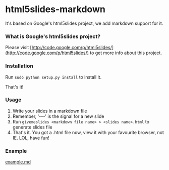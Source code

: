 html5slides-markdown
====================

It's based on Google's html5slides project, we add markdown support for it.

### What is Google's html5slides project?

Please visit \[http://code.google.com/p/html5slides/](http://code.google.com/p/html5slides/) to get more info about this project.

### Installation

Run `sudo python setup.py install` to install it.

That's it!

### Usage

1. Write your slides in a markdown file
2. Remember, '---' is the signal for a new slide
3. Run `givemeslides <markdown file name> > <slides name>.html` to generate slides file
4. That's it. You got a .html file now, view it with your favourite browser, not IE. LOL, have fun!

### Example

[example.md](https://github.com/GDG-Xian/html5slides-markdown/blob/master/example.md)
